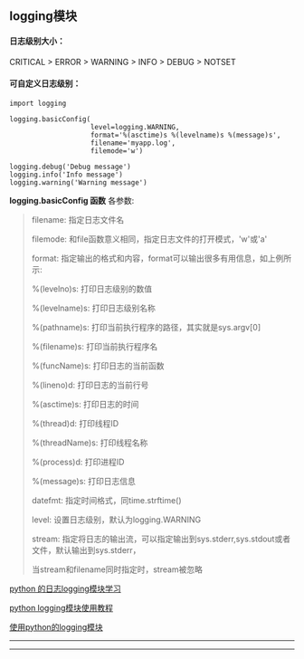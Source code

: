 
logging模块
----

#### 日志级别大小：

CRITICAL > ERROR > WARNING > INFO > DEBUG > NOTSET

#### 可自定义日志级别：


    import logging

    logging.basicConfig(
                        level=logging.WARNING,
                        format='%(asctime)s %(levelname)s %(message)s',
                        filename='myapp.log',
                        filemode='w')

    logging.debug('Debug message')
    logging.info('Info message')
    logging.warning('Warning message')


**logging.basicConfig 函数** 各参数:

> filename: 指定日志文件名
>
> filemode: 和file函数意义相同，指定日志文件的打开模式，'w'或'a'
>
> format: 指定输出的格式和内容，format可以输出很多有用信息，如上例所示:
>
>   %(levelno)s: 打印日志级别的数值
>
>   %(levelname)s: 打印日志级别名称
>
>   %(pathname)s: 打印当前执行程序的路径，其实就是sys.argv[0]
>
>   %(filename)s: 打印当前执行程序名
>
>   %(funcName)s: 打印日志的当前函数
>
>   %(lineno)d: 打印日志的当前行号
>
>   %(asctime)s: 打印日志的时间
>
>   %(thread)d: 打印线程ID
>
>   %(threadName)s: 打印线程名称
>
>   %(process)d: 打印进程ID
>
>   %(message)s: 打印日志信息
>
> datefmt: 指定时间格式，同time.strftime()
>
> level: 设置日志级别，默认为logging.WARNING
>
> stream: 指定将日志的输出流，可以指定输出到sys.stderr,sys.stdout或者文件，默认输出到sys.stderr，
>
> 当stream和filename同时指定时，stream被忽略

[python 的日志logging模块学习](http://blog.csdn.net/yatere/article/details/6655445)

[python logging模块使用教程](http://www.jianshu.com/p/feb86c06c4f4)

[使用python的logging模块](http://kenby.iteye.com/blog/1162698)

---

---

